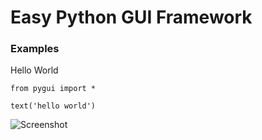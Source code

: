 # Easy Python GUI Framework

### Examples

Hello World

    from pygui import *

    text('hello world')

![Screenshot](https://raw.githubusercontent.com/fans656/image-hosting/master/20140822222524.png)
